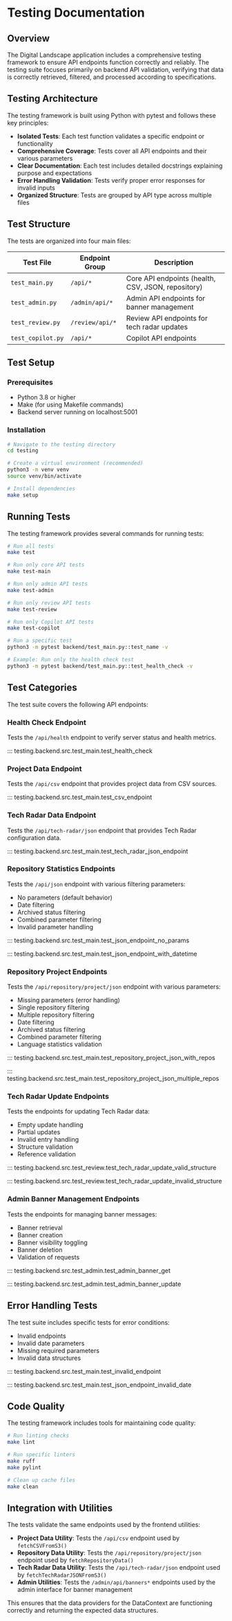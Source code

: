 # Testing Documentation

## Overview

The Digital Landscape application includes a comprehensive testing framework to ensure API endpoints function correctly and reliably. The testing suite focuses primarily on backend API validation, verifying that data is correctly retrieved, filtered, and processed according to specifications.

## Testing Architecture

The testing framework is built using Python with pytest and follows these key principles:

- **Isolated Tests**: Each test function validates a specific endpoint or functionality
- **Comprehensive Coverage**: Tests cover all API endpoints and their various parameters
- **Clear Documentation**: Each test includes detailed docstrings explaining purpose and expectations
- **Error Handling Validation**: Tests verify proper error responses for invalid inputs
- **Organized Structure**: Tests are grouped by API type across multiple files

## Test Structure

The tests are organized into four main files:

| Test File         | Endpoint Group  | Description                                        |
| ----------------- | --------------- | -------------------------------------------------- |
| `test_main.py`    | `/api/*`        | Core API endpoints (health, CSV, JSON, repository) |
| `test_admin.py`   | `/admin/api/*`  | Admin API endpoints for banner management          |
| `test_review.py`  | `/review/api/*` | Review API endpoints for tech radar updates        |
| `test_copilot.py` | `/api/*`        | Copilot API endpoints                              |

## Test Setup

### Prerequisites

- Python 3.8 or higher
- Make (for using Makefile commands)
- Backend server running on localhost:5001

### Installation

```bash
# Navigate to the testing directory
cd testing

# Create a virtual environment (recommended)
python3 -m venv venv
source venv/bin/activate

# Install dependencies
make setup
```

## Running Tests

The testing framework provides several commands for running tests:

```bash
# Run all tests
make test

# Run only core API tests
make test-main

# Run only admin API tests
make test-admin

# Run only review API tests
make test-review

# Run only Copilot API tests
make test-copilot

# Run a specific test
python3 -m pytest backend/test_main.py::test_name -v

# Example: Run only the health check test
python3 -m pytest backend/test_main.py::test_health_check -v
```

## Test Categories

The test suite covers the following API endpoints:

### Health Check Endpoint

Tests the `/api/health` endpoint to verify server status and health metrics.

::: testing.backend.src.test_main.test_health_check

### Project Data Endpoint

Tests the `/api/csv` endpoint that provides project data from CSV sources.

::: testing.backend.src.test_main.test_csv_endpoint

### Tech Radar Data Endpoint

Tests the `/api/tech-radar/json` endpoint that provides Tech Radar configuration data.

::: testing.backend.src.test_main.test_tech_radar_json_endpoint

### Repository Statistics Endpoints

Tests the `/api/json` endpoint with various filtering parameters:

- No parameters (default behavior)
- Date filtering
- Archived status filtering
- Combined parameter filtering
- Invalid parameter handling

::: testing.backend.src.test_main.test_json_endpoint_no_params

::: testing.backend.src.test_main.test_json_endpoint_with_datetime

### Repository Project Endpoints

Tests the `/api/repository/project/json` endpoint with various parameters:

- Missing parameters (error handling)
- Single repository filtering
- Multiple repository filtering
- Date filtering
- Archived status filtering
- Combined parameter filtering
- Language statistics validation

::: testing.backend.src.test_main.test_repository_project_json_with_repos

::: testing.backend.src.test_main.test_repository_project_json_multiple_repos

### Tech Radar Update Endpoints

Tests the endpoints for updating Tech Radar data:

- Empty update handling
- Partial updates
- Invalid entry handling
- Structure validation
- Reference validation

::: testing.backend.src.test_review.test_tech_radar_update_valid_structure

::: testing.backend.src.test_review.test_tech_radar_update_invalid_structure

### Admin Banner Management Endpoints

Tests the endpoints for managing banner messages:

- Banner retrieval
- Banner creation
- Banner visibility toggling
- Banner deletion
- Validation of requests

::: testing.backend.src.test_admin.test_admin_banner_get

::: testing.backend.src.test_admin.test_admin_banner_update

## Error Handling Tests

The test suite includes specific tests for error conditions:

- Invalid endpoints
- Invalid date parameters
- Missing required parameters
- Invalid data structures

::: testing.backend.src.test_main.test_invalid_endpoint

::: testing.backend.src.test_main.test_json_endpoint_invalid_date

## Code Quality

The testing framework includes tools for maintaining code quality:

```bash
# Run linting checks
make lint

# Run specific linters
make ruff
make pylint

# Clean up cache files
make clean
```

## Integration with Utilities

The tests validate the same endpoints used by the frontend utilities:

- **Project Data Utility**: Tests the `/api/csv` endpoint used by `fetchCSVFromS3()`
- **Repository Data Utility**: Tests the `/api/repository/project/json` endpoint used by `fetchRepositoryData()`
- **Tech Radar Data Utility**: Tests the `/api/tech-radar/json` endpoint used by `fetchTechRadarJSONFromS3()`
- **Admin Utilities**: Tests the `/admin/api/banners*` endpoints used by the admin interface for banner management

This ensures that the data providers for the DataContext are functioning correctly and returning the expected data structures.
